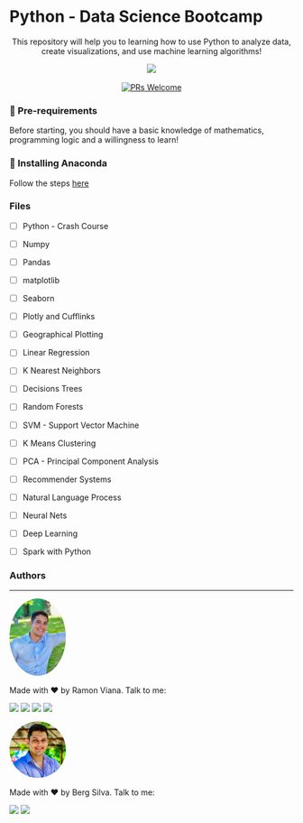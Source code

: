 # Python - Data Science Bootcamp

<p align="center">This repository will help you to learning how to use Python to analyze data, create visualizations, and use machine learning algorithms!</p>

<div align="center">
  <img height="400em" src="https://media.giphy.com/media/7c8QeB0VMddFOuu4iR/giphy.gif">
</div>


<p align="center"> 
  <a href="http://makeapullrequest.com">
    <img src="https://img.shields.io/badge/progress-10%25-brightgreen.svg" alt="PRs Welcome">
  </a>
  
### 📢 Pre-requirements
Before starting, you should have a basic knowledge of mathematics, programming logic and a willingness to learn!
  
### 🎲 Installing Anaconda
Follow the steps [here](https://www.google.com/url?sa=t&rct=j&q=&esrc=s&source=web&cd=&ved=2ahUKEwi2j4jL6OL2AhXSD7kGHRZUDVUQFnoECA4QAQ&url=https%3A%2F%2Fdocs.anaconda.com%2Fanaconda%2Finstall%2Findex.html&usg=AOvVaw24D32JKJYK504YtyRlWs5G)
  
### Files

- [ ] Python - Crash Course
- [ ] Numpy
- [ ] Pandas 
- [ ] matplotlib
- [ ] Seaborn
- [ ] Plotly and Cufflinks
- [ ] Geographical Plotting
- [ ] Linear Regression
- [ ] K Nearest Neighbors
- [ ] Decisions Trees
- [ ] Random Forests
- [ ] SVM - Support Vector Machine
- [ ] K Means Clustering
- [ ] PCA - Principal Component Analysis
- [ ] Recommender Systems
- [ ] Natural Language Process
- [ ] Neural Nets
- [ ] Deep Learning
- [ ] Spark with Python
  

### Authors
---
<img style="border-radius: 50%;" src="232afa7a-b236-425d-88a1-af394782afbd.png" width="100px;" alt=""/>

Made with ❤️ by Ramon Viana. Talk to me: 

  <a href = "mailto:ramon.viana.97@hotmail.com"><img src="https://img.shields.io/badge/-Gmail-%23333?style=for-the-badge&logo=gmail&logoColor=white" target="_blank"></a>
  <a href="https://www.linkedin.com/in/ramon-viana-527024158" target="_blank"><img src="https://img.shields.io/badge/-LinkedIn-%230077B5?style=for-the-badge&logo=linkedin&logoColor=white" target="_blank"></a> 
 <a href="https://discord.gg/sAk32qpM" target="_blank"><img src="https://img.shields.io/badge/Discord-7289DA?style=for-the-badge&logo=discord&logoColor=white" target="_blank"></a>
 <a href="https://twitter.com/ramonviana97" target="_blank"><img src="https://img.shields.io/twitter/url?color=red&label=twitter&style=for-the-badge&url=https%3A%2F%2Ftwitter.com%2Framonviana97" target="_blank"></a>


<img style="border-radius: 50%;" src="1620246140796.jpg" width="100px;" alt=""/>

Made with ❤️ by Berg Silva. Talk to me: 

  <a href = "mailto:lasilva.ufc@gmail.com"><img src="https://img.shields.io/badge/-Gmail-%23333?style=for-the-badge&logo=gmail&logoColor=white" target="_blank"></a>
  <a href="https://www.linkedin.com/in/lindembergson-silva-512645164/" target="_blank"><img src="https://img.shields.io/badge/-LinkedIn-%230077B5?style=for-the-badge&logo=linkedin&logoColor=white" target="_blank"></a> 
 
